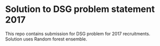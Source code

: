 # Solution to DSG problem statement 2017
This repo contains submission for DSG problem for 2017 recruitments. Solution uses Random forest ensemble.
